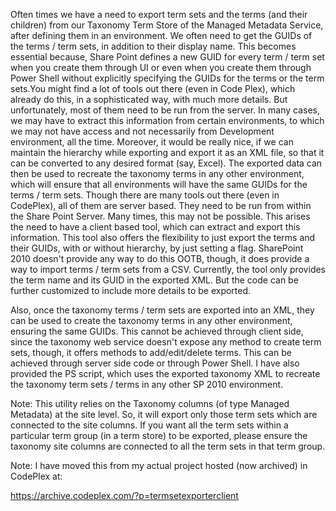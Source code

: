 Often times we have a need to export term sets and the terms (and their children) from our Taxonomy Term Store of the Managed Metadata Service, after defining them in an environment. We often need to get the GUIDs of the terms / term sets, in addition to their display name. This becomes essential because, Share Point defines a new GUID for every term / term set when you create them through UI or even when you create them through Power Shell without explicitly specifying the GUIDs for the terms or the term sets.You might find a lot of tools out there (even in Code Plex), which already do this, in a sophisticated way, with much more details. But unfortunately, most of them need to be run from the server. In many cases, we may have to extract this information from certain environments, to which we may not have access and not necessarily from Development environment, all the time. Moreover, it would be really nice, if we can maintain the hierarchy while exporting and export it as an XML file, so that it can be converted to any desired format (say, Excel). The exported data can then be used to recreate the taxonomy terms in any other environment, which will ensure that all environments will have the same GUIDs for the terms / term sets. Though there are many tools out there (even in CodePlex), all of them are server based. They need to be run from within the Share Point Server. Many times, this may not be possible. This arises the need to have a client based tool, which can extract and export this information. This tool also offers the flexibility to just export the terms and their GUIDs, with or without hierarchy, by just setting a flag. SharePoint 2010 doesn't provide any way to do this OOTB, though, it does provide a way to import terms / term sets from a CSV. Currently, the tool only provides the term name and its GUID in the exported XML. But the code can be further customized to include more details to be exported.

Also, once the taxonomy terms / term sets are exported into an XML, they can be used to create the taxonomy terms in any other environment, ensuring the same GUIDs. This cannot be achieved through client side, since the taxonomy web service doesn't expose any method to create term sets, though, it offers methods to add/edit/delete terms. This can be achieved through server side code or through Power Shell. I have also provided the PS script, which uses the exported taxonomy XML to recreate the taxonomy term sets / terms in any other SP 2010 environment.

Note: This utility relies on the Taxonomy columns (of type Managed Metadata) at the site level. So, it will export only those term sets which are connected to the site columns. If you want all the term sets within a particular term group (in a term store) to be exported, please ensure the taxonomy site columns are connected to all the term sets in that term group.

Note: I have moved this from my actual project hosted (now archived) in CodePlex at:

https://archive.codeplex.com/?p=termsetexporterclient
